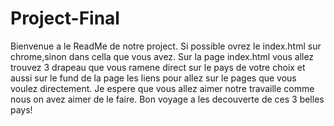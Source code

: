 # Project-Final
Bienvenue a le ReadMe de notre project. 
Si possible ovrez le index.html sur chrome,sinon dans cella que vous avez. 
Sur la page index.html vous allez trouvez 3 drapeau que vous ramene direct sur le pays de votre choix et aussi sur le fund de la page les liens pour allez sur le pages que vous voulez directement. 
Je espere que vous allez aimer notre travaille comme nous on avez aimer de le faire. 
Bon voyage a les decouverte de ces 3 belles pays! 
